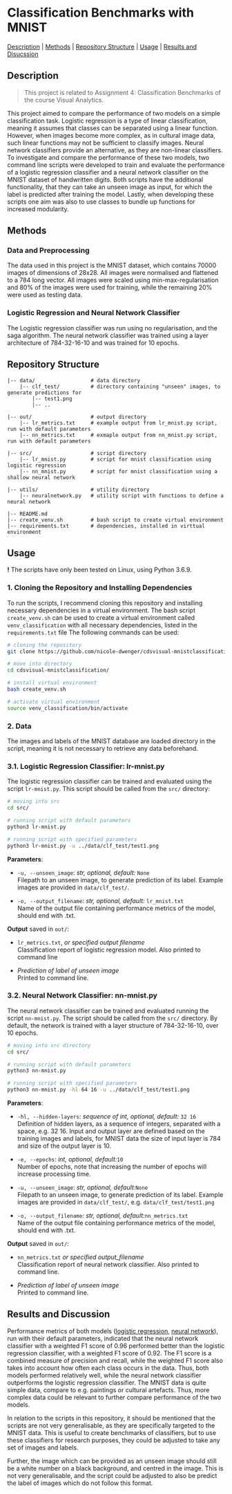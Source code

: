 
# Classification Benchmarks with MNIST

[Description](#description) | [Methods](#methods) | [Repository Structure](#repository-structure) | [Usage](#usage) | [Results and Disucssion](#results-and-discussion)

## Description
> This project is related to Assignment 4: Classification Benchmarks of the course Visual Analytics.

This project aimed to compare the performance of two models on a simple classification task. Logistic regression is a type of linear classification, meaning it assumes that classes can be separated using a linear function. However, when images become more complex, as in cultural image data, such linear functions may not be sufficient to classify images. Neural network classifiers provide an alternative, as they are non-linear classifiers. To investigate and compare the performance of these two models, two command line scripts were developed to train and evaluate the performance of a logistic regression classifier and a neural network classifier on the MNIST dataset of handwritten digits. Both scripts have the additional functionality, that they can take an unseen image as input, for which the label is predicted after training the model. Lastly, when developing these scripts one aim was also to use classes to bundle up functions for increased modularity. 

## Methods

### Data and Preprocessing
The data used in this project is the MNIST dataset, which contains 70000 images of dimensions of 28x28. All images were normalised and flattened to a 784 long vector. All images were scaled using min-max-regularisation and 80% of the images were used for training, while the remaining 20% were used as testing data. 

### Logistic Regression and Neural Network Classifier
The Logistic regression classifier was run using no regularisation, and the saga algorithm. The neural network classifier was trained using a layer architecture of 784-32-16-10 and was trained for 10 epochs. 

## Repository Structure

```
|-- data/                  # data directory
    |-- clf_test/          # directory containing "unseen" images, to generate predictions for
        |-- test1.png
        |-- ..

|-- out/                   # output directory
    |-- lr_metrics.txt     # example output from lr_mnist.py script, run with default parameters
    |-- nn_metrics.txt     # exmaple output from nn_mnist.py script, run with default parameters
 
|-- src/                   # script directory
    |-- lr_mnist.py        # script for mnist classification using logistic regression
    |-- nn_mnist.py        # script for mnist classification using a shallow neural network

|-- utils/                 # utility directory
    |-- neuralnetwork.py   # utility script with functions to define a neural network

|-- README.md
|-- create_venv.sh         # bash script to create virtual environment
|-- requirements.txt       # dependencies, installed in virttual environment
```


## Usage

**!** The scripts have only been tested on Linux, using Python 3.6.9. 

### 1. Cloning the Repository and Installing Dependencies

To run the scripts, I recommend cloning this repository and installing necessary dependencies in a virtual environment. The bash script `create_venv.sh` can be used to create a virtual environment called `venv_classification` with all necessary dependencies, listed in the `requirements.txt` file The following commands can be used:

```bash
# cloning the repository
git clone https://github.com/nicole-dwenger/cdsvisual-mnistclassification.git

# move into directory
cd cdsvisual-mnistclassification/

# install virtual environment
bash create_venv.sh

# activate virtual environment 
source venv_classification/bin/activate
```

### 2. Data
The images and labels of the MNIST database are loaded directory in the script, meaning it is not necessary to retrieve any data beforehand. 

### 3.1. Logistic Regression Classifier: lr-mnist.py
The logistic regression classifier can be trained and evaluated using the script `lr-mnist.py`. This script should be called from the `src/` directory:

```bash
# moving into src
cd src/

# running script with default parameters
python3 lr-mnist.py

# running script with specified parameters
python3 lr-mnist.py -u ../data/clf_test/test1.png
```

__Parameters__:
- `-u, --unseen_image`: *str, optional, default:* `None`\
  Filepath to an unseen image, to generate prediction of its label. Example images are provided in `data/clf_test/`. 

- `-o, --output_filename`: *str, optional, default:* `lr_mnist.txt`\
  Name of the output file containing performance metrics of the model, should end with .txt.

__Output__ saved in `out/`:
- `lr_metrics.txt`, *or specified output filename*\
  Classification report of logistic regression model. Also printed to command line

- *Prediction of label of unseen image*\
  Printed to command line. 


### 3.2. Neural Network Classifier: nn-mnist.py

The neural network classifier can be trained and evaluated running the script `nn-mnist.py`. The script should be called from the `src/` directory. By default, the network is trained with a layer structure of 784-32-16-10, over 10 epochs. 

```bash
# moving into src directory
cd src/

# running script with default parameters
python3 nn-mnist.py

# running script with specified parameters
python3 nn-mnist.py -hl 64 16 -u ../data/clf_test/test1.png
```

__Parameters__:
- `-hl, --hidden-layers`: *sequence of int, optional, default:* `32 16`\
  Definition of hidden layers, as a sequence of integers, separated with a space, e.g. 32 16. Input and output layer are defined   based on the training images and labels, for MNIST data the size of input layer is 784 and size of the output layer is 10. 

- `-e, --epochs`: *int, optional, default:*`10`\
Number of epochs, note that increasing the number of epochs will increase processing time.

- `-u, --unseen_image`: *str, optional, default:*`None`\
  Filepath to an unseen image, to generate prediction of its label. Example images are provided in `data/clf_test/`, e.g. `data/clf_test/test1.png`

- `-o, --output_filename`: *str, optional, default:*`nn_metrics.txt`\
  Name of the output file containing performance metrics of the model, should end with .txt.


__Output__ saved in `out/`:

- `nn_metrics.txt` *or specified output_filename*\
  Classification report of neural network classifier. Also printed to command line.

- *Prediction of label of unseen image*\
  Printed to command line.   


## Results and Discussion

Performance metrics of both models ([logistic regression](https://github.com/nicole-dwenger/cdsvisual-mnistclassification/blob/master/out/lr_metrics.txt), [neural network](https://github.com/nicole-dwenger/cdsvisual-mnistclassification/blob/master/out/nn_metrics.txt)), run with their default parameters, indicated that the neural network classifier with a weighted F1 score of 0.96 performed better than the logistic regression classifier, with a weighted F1 score of 0.92. The F1 score is a combined measure of precision and recall, while the weighted F1 score also takes into account how often each class occurs in the data. Thus, both models performed relatively well, while the neural network classifier outperforms the logistic regression classifier. The MNIST data is quite simple data, compare to e.g. paintings or cultural artefacts. Thus, more complex data could be relevant to further compare performance of the two models.

In relation to the scripts in this repository, it should be mentioned that the scripts are not very generalisable, as they are specifically targeted to the MNIST data. This is useful to create benchmarks of classifiers, but to use these classifiers for research purposes, they could be adjusted to take any set of images and labels.

Further, the image which can be provided as an unseen image should still be a white number on a black background, and centred in the image. This is not very generalisable, and the script could be adjusted to also be predict the label of images which do not follow this format. 

